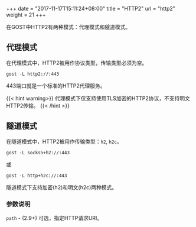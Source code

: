 +++
date = "2017-11-17T15:11:24+08:00"
title = "HTTP2"
url = "http2"
weight = 21
+++

在GOST中HTTP2有两种模式：代理模式和隧道模式。

## 代理模式

在代理模式中，HTTP2被用作协议类型，传输类型必须为空。

```
gost -L http2://:443
```

443端口就是一个标准的HTTP2代理服务。

{{< hint warning>}}
代理模式下仅支持使用TLS加密的HTTP2协议，不支持明文HTTP2传输。
{{< /hint >}}

## 隧道模式

在隧道模式中，HTTP2被用作传输类型：`h2`, `h2c`。

```
gost -L socks5+h2://:443
```

或

```
gost -L http+h2c://:443
```

隧道模式下支持加密(h2)和明文(h2c)两种模式。

### 参数说明

`path` - (2.9+) 可选，指定HTTP请求URI。 